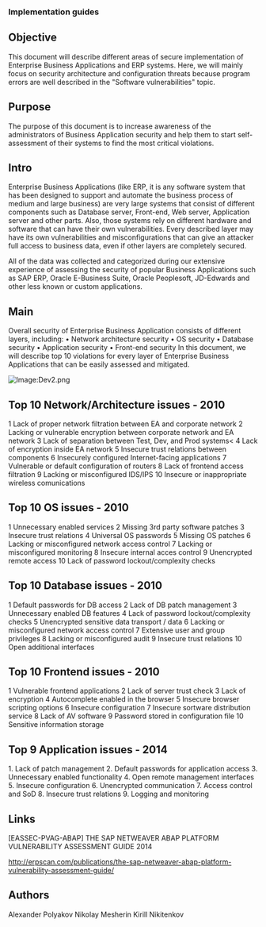 ### Implementation guides

## Objective

This document will describe different areas of secure implementation of
Enterprise Business Applications and ERP systems. Here, we will mainly
focus on security architecture and configuration threats because program
errors are well described in the "Software vulnerabilities" topic.

## Purpose

The purpose of this document is to increase awareness of the
administrators of Business Application security and help them to start
self-assessment of their systems to find the most critical violations.

## Intro

Enterprise Business Applications (like ERP, it is any software system
that has been designed to support and automate the business process of
medium and large business) are very large systems that consist of
different components such as Database server, Front-end, Web server,
Application server and other parts. Also, those systems rely on
different hardware and software that can have their own vulnerabilities.
Every described layer may have its own vulnerabilities and
misconfigurations that can give an attacker full access to business
data, even if other layers are completely secured.

All of the data was collected and categorized during our extensive
experience of assessing the security of popular Business Applications
such as SAP ERP, Oracle E-Business Suite, Oracle Peoplesoft, JD-Edwards
and other less known or custom applications.

## Main

Overall security of Enterprise Business Application consists of
different layers, including:
• Network architecture security
• OS security
• Database security
• Application security
• Front-end security
In this document, we will describe top 10 violations for every layer of
Enterprise Business Applications that can be easily assessed and
mitigated.

![Image:Dev2.png](Dev2.png "Image:Dev2.png")

## Top 10 Network/Architecture issues - 2010

1 Lack of proper network filtration between EA and corporate network
2 Lacking or vulnerable encryption between corporate network and EA
network
3 Lack of separation between Test, Dev, and Prod systems\<
4 Lack of encryption inside EA network
5 Insecure trust relations between components
6 Insecurely configured Internet-facing applications
7 Vulnerable or default configuration of routers
8 Lack of frontend access filtration
9 Lacking or misconfigured IDS/IPS
10 Insecure or inappropriate wireless comunications

## Top 10 OS issues - 2010

1 Unnecessary enabled services
2 Missing 3rd party software patches
3 Insecure trust relations
4 Universal OS passwords
5 Missing OS patches
6 Lacking or misconfigured network access control
7 Lacking or misconfigured monitoring
8 Insecure internal acces control
9 Unencrypted remote access
10 Lack of password lockout/complexity checks

## Top 10 Database issues - 2010

1 Default passwords for DB access
2 Lack of DB patch management
3 Unnecessary enabled DB features
4 Lack of password lockout/complexity checks
5 Unencrypted sensitive data transport / data
6 Lacking or misconfigured network access control
7 Extensive user and group privileges
8 Lacking or misconfigured audit
9 Insecure trust relations
10 Open additional interfaces

## Top 10 Frontend issues - 2010

1 Vulnerable frontend applications
2 Lack of server trust check
3 Lack of encryption
4 Autocomplete enabled in the browser
5 Insecure browser scripting options
6 Insecure configuration
7 Insecure sortware distribution service
8 Lack of AV software
9 Password stored in configuration file
10 Sensitive information storage

## Top 9 Application issues - 2014

1\. Lack of patch management
2\. Default passwords for application access
3\. Unnecessary enabled functionality
4\. Open remote management interfaces
5\. Insecure configuration
6\. Unencrypted communication
7\. Access control and SoD
8\. Insecure trust relations
9\. Logging and monitoring

## Links

\[EASSEC-PVAG-ABAP\] THE SAP NETWEAVER ABAP PLATFORM VULNERABILITY
ASSESSMENT GUIDE 2014

<http://erpscan.com/publications/the-sap-netweaver-abap-platform-vulnerability-assessment-guide/>

## Authors

Alexander Polyakov Nikolay Mesherin Kirill Nikitenkov